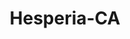 ---
title: Hesperia-CA
slug: hesperia-ca
f_state:
- cms/state/california.md
f_locations:
- cms/payday-loan/advance-america-1361.md
- cms/payday-loan/allied-cash-advance-3826.md
- cms/payday-loan/allied-cash-advance-3846.md
- cms/payday-loan/cash-to-go-8734.md
- cms/payday-loan/check-into-cash-11587.md
- cms/payday-loan/check-into-cash-of-california-13269.md
- cms/payday-loan/instant-cash-19610.md
- cms/payday-loan/instant-cash-19615.md
- cms/payday-loan/money-mart-21379.md
- cms/payday-loan/moneymart-21843.md
updated-on: '2024-05-30T13:41:28.615Z'
created-on: '2024-05-30T13:41:28.615Z'
published-on: '2024-05-30T13:54:32.469Z'
f_city: Hesperia
layout: '[city].html'
tags: city
---